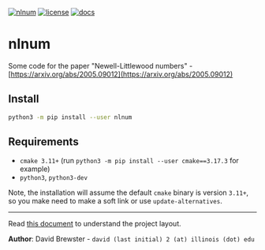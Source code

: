 [![nlnum](https://img.shields.io/pypi/v/nlnum.svg)](https://pypi.python.org/pypi/nlnum/)
[![license](https://img.shields.io/badge/license-MIT-green)](LICENSE)
[![docs](https://img.shields.io/badge/docs-yes-brightgreen)](docs/README.md)

# nlnum

Some code for the paper "Newell-Littlewood numbers" - [https://arxiv.org/abs/2005.09012](https://arxiv.org/abs/2005.09012)

## Install

```bash
python3 -m pip install --user nlnum
```

## Requirements

  * `cmake 3.11+` (run `python3 -m pip install --user cmake==3.17.3` for example)
  * `python3`, `python3-dev`

Note, the installation will assume the default `cmake` binary is version `3.11+`, so you make need to make a soft link
or use `update-alternatives`.

---

Read [this document](https://cliutils.gitlab.io/modern-cmake/chapters/basics/structure.html) to understand the project
layout.

**Author**: David Brewster - `david (last initial) 2 (at) illinois (dot) edu`

